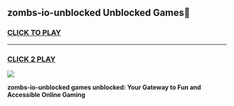 
## zombs-io-unblocked Unblocked Games👋
<h3>
<a href="https://news.freeplayer.one?title=zombs-io-unblocked&ref=16F">CLICK TO PLAY</a></h3>
<hr>

<h3>
<a href="https://news.freeplayer.one?title=zombs-io-unblocked&ref=16F">CLICK 2 PLAY</a>
  
</h3>

<a href="https://news.freeplayer.one?title=zombs-io-unblocked&ref=16F/"><img src="https://clearcache.store/games.png"></a>


**zombs-io-unblocked games unblocked: Your Gateway to Fun and Accessible Online Gaming**
